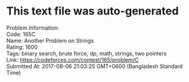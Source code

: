 # This text file was auto-generated  
  
Problem Information:  
Code: 165C  
Name: Another Problem on Strings  
Rating: 1600  
Tags: binary search, brute force, dp, math, strings, two pointers  
Link: https://codeforces.com/contest/165/problem/C  
Submitted At: 2017-08-06 21:03:25 GMT+0600 (Bangladesh Standard Time)  
